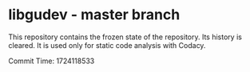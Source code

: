# libgudev - master branch

This repository contains the frozen state of the repository.
Its history is cleared. It is used only for static code
analysis with Codacy.

Commit Time: 1724118533